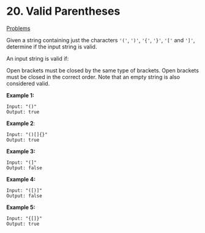# 20. Valid Parentheses
[Problems](https://leetcode.com/problems/valid-parentheses/)

Given a string containing just the characters `'('`, `')'`, `'{'`, `'}'`, `'['` and `']'`, determine if the input string is valid.

An input string is valid if:

Open brackets must be closed by the same type of brackets.
Open brackets must be closed in the correct order.
Note that an empty string is also considered valid.

**Example 1:**
```
Input: "()"
Output: true
```
**Example 2**:

```
Input: "()[]{}"
Output: true
```
**Example 3:**

```
Input: "(]"
Output: false
```
**Example 4:**

```
Input: "([)]"
Output: false
```
**Example 5:**

```
Input: "{[]}"
Output: true

```
